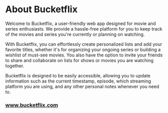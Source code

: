 # About Bucketflix

Welcome to Bucketflix, a user-friendly web app designed for movie and series enthusiasts. We provide a hassle-free platform for you to keep track of the movies and series you're currently or planning on watching.

With Bucketflix, you can effortlessly create personalized lists and add your favorite titles, whether it's for organizing your ongoing series or building a wishlist of must-see movies. You also have the option to invite your friends to share and collaborate on lists for shows or movies you are watching together.

Bucketflix is designed to be easily accessible, allowing you to update information such as the current timestamp, episode, which streaming platform you are using, and any other personal notes whenever you need to.

### www.bucketflix.com
